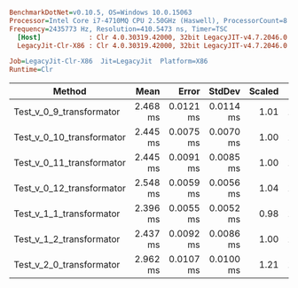 ``` ini

BenchmarkDotNet=v0.10.5, OS=Windows 10.0.15063
Processor=Intel Core i7-4710MQ CPU 2.50GHz (Haswell), ProcessorCount=8
Frequency=2435773 Hz, Resolution=410.5473 ns, Timer=TSC
  [Host]            : Clr 4.0.30319.42000, 32bit LegacyJIT-v4.7.2046.0
  LegacyJit-Clr-X86 : Clr 4.0.30319.42000, 32bit LegacyJIT-v4.7.2046.0

Job=LegacyJit-Clr-X86  Jit=LegacyJit  Platform=X86  
Runtime=Clr  

```
 |                    Method |     Mean |     Error |    StdDev | Scaled |     Gen 0 | Allocated |
 |-------------------------- |---------:|----------:|----------:|-------:|----------:|----------:|
 |  Test_v_0_9_transformator | 2.468 ms | 0.0121 ms | 0.0114 ms |   1.01 | 1401.8229 |   4.33 MB |
 | Test_v_0_10_transformator | 2.445 ms | 0.0075 ms | 0.0070 ms |   1.00 | 1407.0313 |   4.33 MB |
 | Test_v_0_11_transformator | 2.445 ms | 0.0091 ms | 0.0085 ms |   1.00 | 1407.0313 |   4.33 MB |
 | Test_v_0_12_transformator | 2.548 ms | 0.0059 ms | 0.0056 ms |   1.04 | 1520.8333 |   4.69 MB |
 |  Test_v_1_1_transformator | 2.396 ms | 0.0055 ms | 0.0052 ms |   0.98 | 1405.9896 |   4.33 MB |
 |  Test_v_1_2_transformator | 2.437 ms | 0.0092 ms | 0.0086 ms |   1.00 | 1400.7813 |   4.33 MB |
 |  Test_v_2_0_transformator | 2.962 ms | 0.0107 ms | 0.0100 ms |   1.21 | 1398.6979 |   4.33 MB |
